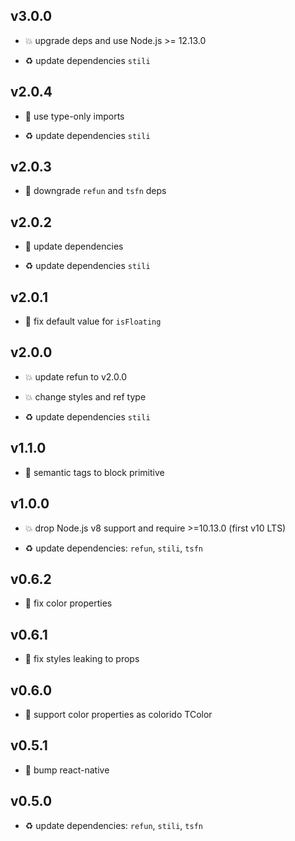 ## v3.0.0

* 💥 upgrade deps and use Node.js >= 12.13.0

* ♻️ update dependencies `stili`

## v2.0.4

* 🐞 use type-only imports

* ♻️ update dependencies `stili`

## v2.0.3

* 🐞 downgrade `refun` and `tsfn` deps

## v2.0.2

* 🐞 update dependencies

* ♻️ update dependencies `stili`

## v2.0.1

* 🐞 fix default value for `isFloating`

## v2.0.0

* 💥 update refun to v2.0.0

* 💥 change styles and ref type

* ♻️ update dependencies `stili`

## v1.1.0

* 🌱 semantic tags to block primitive

## v1.0.0

* 💥 drop Node.js v8 support and require >=10.13.0 (first v10 LTS)

* ♻️ update dependencies: `refun`, `stili`, `tsfn`

## v0.6.2

* 🐞 fix color properties

## v0.6.1

* 🐞 fix styles leaking to props

## v0.6.0

* 🌱 support color properties as colorido TColor

## v0.5.1

* 🐞 bump react-native

## v0.5.0

* ♻️ update dependencies: `refun`, `stili`, `tsfn`
